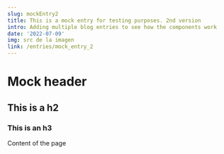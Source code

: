```yaml
---
slug: mockEntry2
title: This is a mock entry for testing purposes. 2nd version
intro: Adding multiple blog entries to see how the components work
date: '2022-07-09'
img: src de la imagen
link: /entries/mock_entry_2 
---
```


# Mock header

## This is a h2

### This is an h3

Content of the page
